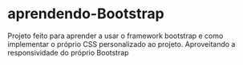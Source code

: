 # aprendendo-Bootstrap
Projeto feito para aprender a usar o framework bootstrap e como implementar o próprio CSS personalizado ao projeto. Aproveitando a responsividade do próprio Bootstrap
